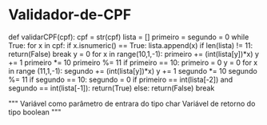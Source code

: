 # Validador-de-CPF
def validarCPF(cpf):
    cpf = str(cpf)
    lista = []
    primeiro = segundo = 0
    while True:
        for x in cpf:
            if x.isnumeric() == True:
                lista.append(x)
        if len(lista) != 11:
            return(False)
            break
        y = 0
        for x in range(10,1,-1):
            primeiro += (int(lista[y])*x)
            y += 1
        primeiro *= 10
        primeiro %= 11
        if primeiro == 10:
            primeiro = 0
        y = 0
        for x in range (11,1,-1):
            segundo += (int(lista[y])*x)
            y += 1
        segundo *= 10
        segundo %= 11
        if segundo == 10:
            segundo = 0
        if primeiro == int(lista[-2]) and segundo == int(lista[-1]):
            return(True)
        else:
            return(False)
        break

"""
Variável como parâmetro de entrara do tipo char
Variável de retorno do tipo boolean
"""
